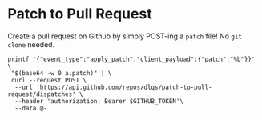 # Patch to Pull Request

Create a pull request on Github by simply POST-ing a `patch` file! No `git clone` needed.

```
printf '{"event_type":"apply_patch","client_payload":{"patch":"%b"}}' \
 "$(base64 -w 0 a.patch)" | \
 curl --request POST \
  --url 'https://api.github.com/repos/dlqs/patch-to-pull-request/dispatches' \
  --header 'authorization: Bearer $GITHUB_TOKEN'\
  --data @-
```
